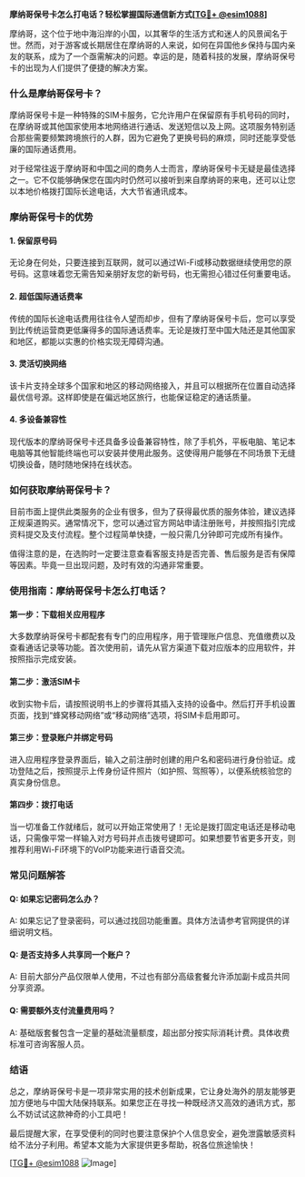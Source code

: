 **摩纳哥保号卡怎么打电话？轻松掌握国际通信新方式[[TG💪+ @esim1088](https://t.me/s/esim1088)]**

摩纳哥，这个位于地中海沿岸的小国，以其奢华的生活方式和迷人的风景闻名于世。然而，对于游客或长期居住在摩纳哥的人来说，如何在异国他乡保持与国内亲友的联系，成为了一个亟需解决的问题。幸运的是，随着科技的发展，摩纳哥保号卡的出现为人们提供了便捷的解决方案。

### **什么是摩纳哥保号卡？**

摩纳哥保号卡是一种特殊的SIM卡服务，它允许用户在保留原有手机号码的同时，在摩纳哥或其他国家使用本地网络进行通话、发送短信以及上网。这项服务特别适合那些需要频繁跨境旅行的人群，因为它避免了更换号码的麻烦，同时还能享受低廉的国际通话费用。

对于经常往返于摩纳哥和中国之间的商务人士而言，摩纳哥保号卡无疑是最佳选择之一。它不仅能够确保您在国内时仍然可以接听到来自摩纳哥的来电，还可以让您以本地价格拨打国际长途电话，大大节省通讯成本。

### **摩纳哥保号卡的优势**

#### **1. 保留原号码**
无论身在何处，只要连接到互联网，就可以通过Wi-Fi或移动数据继续使用您的原号码。这意味着您无需告知亲朋好友您的新号码，也无需担心错过任何重要电话。

#### **2. 超低国际通话费率**
传统的国际长途电话费用往往令人望而却步，但有了摩纳哥保号卡后，您可以享受到比传统运营商更低廉得多的国际通话费率。无论是拨打至中国大陆还是其他国家和地区，都能以实惠的价格实现无障碍沟通。

#### **3. 灵活切换网络**
该卡片支持全球多个国家和地区的移动网络接入，并且可以根据所在位置自动选择最优信号源。这样即使是在偏远地区旅行，也能保证稳定的通话质量。

#### **4. 多设备兼容性**
现代版本的摩纳哥保号卡还具备多设备兼容特性，除了手机外，平板电脑、笔记本电脑等其他智能终端也可以安装并使用此服务。这使得用户能够在不同场景下无缝切换设备，随时随地保持在线状态。

### **如何获取摩纳哥保号卡？**

目前市面上提供此类服务的企业有很多，但为了获得最优质的服务体验，建议选择正规渠道购买。通常情况下，您可以通过官方网站申请注册账号，并按照指引完成资料提交及支付流程。整个过程简单快捷，一般只需几分钟即可完成所有操作。

值得注意的是，在选购时一定要注意查看客服支持是否完善、售后服务是否有保障等因素。毕竟一旦出现问题，及时有效的沟通非常重要。

### **使用指南：摩纳哥保号卡怎么打电话？**

#### **第一步：下载相关应用程序**
大多数摩纳哥保号卡都配套有专门的应用程序，用于管理账户信息、充值缴费以及查看通话记录等功能。首次使用前，请先从官方渠道下载对应版本的应用软件，并按照指示完成安装。

#### **第二步：激活SIM卡**
收到实物卡后，请按照说明书上的步骤将其插入支持的设备中。然后打开手机设置页面，找到“蜂窝移动网络”或“移动网络”选项，将SIM卡启用即可。

#### **第三步：登录账户并绑定号码**
进入应用程序登录界面后，输入之前注册时创建的用户名和密码进行身份验证。成功登陆之后，按照提示上传身份证件照片（如护照、驾照等），以便系统核验您的真实身份信息。

#### **第四步：拨打电话**
当一切准备工作就绪后，就可以开始正常使用了！无论是拨打固定电话还是移动电话，只需像平常一样输入对方号码并点击拨号键即可。如果想要节省更多开支，则推荐利用Wi-Fi环境下的VoIP功能来进行语音交流。

### **常见问题解答**

#### **Q: 如果忘记密码怎么办？**
A: 如果忘记了登录密码，可以通过找回功能重置。具体方法请参考官网提供的详细说明文档。

#### **Q: 是否支持多人共享同一个账户？**
A: 目前大部分产品仅限单人使用，不过也有部分高级套餐允许添加副卡成员共同分享资源。

#### **Q: 需要额外支付流量费用吗？**
A: 基础版套餐包含一定量的基础流量额度，超出部分按实际消耗计费。具体收费标准可咨询客服人员。

### **结语**

总之，摩纳哥保号卡是一项非常实用的技术创新成果，它让身处海外的朋友能够更加方便地与中国大陆保持联系。如果您正在寻找一种既经济又高效的通讯方式，那么不妨试试这款神奇的小工具吧！

最后提醒大家，在享受便利的同时也要注意保护个人信息安全，避免泄露敏感资料给不法分子利用。希望本文能为大家提供更多帮助，祝各位旅途愉快！

[[TG💪+ @esim1088](https://t.me/s/esim1088) ![Image](https://i.postimg.cc/4NQfJmqS/Snipaste-2025-05-13-00-14-12.png)]